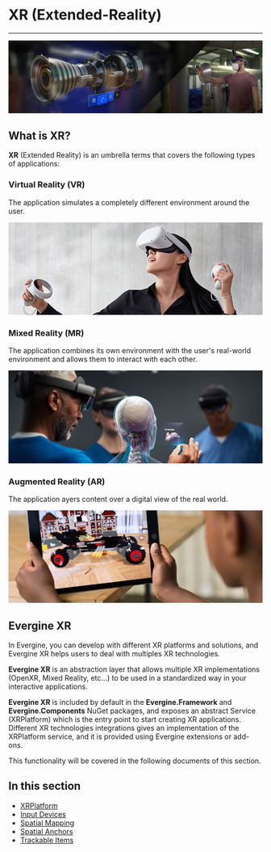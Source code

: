 # XR (Extended-Reality)
---

![Evergine XR](images/xr.png)

## What is XR?

**XR** (Extended Reality) is an umbrella terms that covers the following types of applications:

### **Virtual Reality (VR)**

The application simulates a completely different environment around the user.

![VR](images/vr.jpg)

### **Mixed Reality (MR)** 

The application combines its own environment with the user's real-world environment and allows them to interact with each other.

![VR](images/mr.jpg)

### **Augmented Reality (AR)**
The application ayers content over a digital view of the real world.

![AR](images/ar.jpg)


## Evergine XR

In Evergine, you can develop with different XR platforms and solutions, and Evergine XR helps users to deal with multiples XR technologies.

**Evergine XR** is an abstraction layer that allows multiple XR implementations (OpenXR, Mixed Reality, etc...) to be used in a standardized way in your interactive applications.

**Evergine XR** is included by default in the **Evergine.Framework** and **Evergine.Components** NuGet packages, and exposes an abstract Service (XRPlatform) which is the entry point to start creating XR applications. Different XR technologies integrations gives an implementation of the XRPlatform service, and it is provided using Evergine extensions or add-ons. 

This functionality will be covered in the following documents of this section.

## In this section

* [XRPlatform](xrplatform.md)
* [Input Devices](input_tracking/index.md)
* [Spatial Mapping](spatial_mapping.md) 
* [Spatial Anchors](spatial_anchors.md)
* [Trackable Items](trackable_items.md)